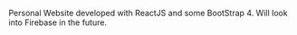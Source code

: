 Personal Website developed with ReactJS and some BootStrap 4. 
Will look into Firebase in the future. 
